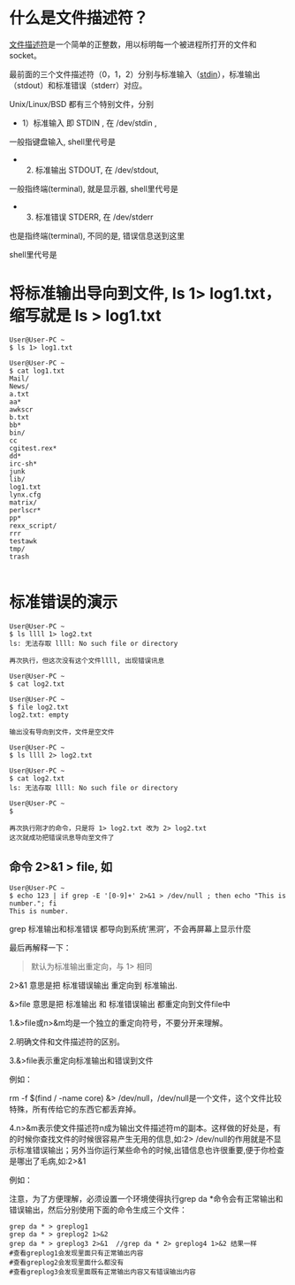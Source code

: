 # **什么是文件描述符？**

[文件描述符](https://so.csdn.net/so/search?q=%E6%96%87%E4%BB%B6%E6%8F%8F%E8%BF%B0%E7%AC%A6&spm=1001.2101.3001.7020)是一个简单的正整数，用以标明每一个被进程所打开的文件和socket。

最前面的三个文件描述符（0，1，2）分别与标准输入（[stdin](https://so.csdn.net/so/search?q=stdin&spm=1001.2101.3001.7020)），标准输出（stdout）和标准错误（stderr）对应。

Unix/Linux/BSD 都有三个特别文件，分别

- 1）标准输入 即 STDIN , 在 /dev/stdin ,

一般指键盘输入, shell里代号是

- 2) 标准输出 STDOUT, 在 /dev/stdout,

一般指终端(terminal), 就是显示器, shell里代号是 

- 3) 标准错误 STDERR, 在 /dev/stderr

也是指终端(terminal), 不同的是, 错误信息送到这里

shell里代号是 

# 将标准输出导向到文件, ls 1> log1.txt，缩写就是 ls > log1.txt

```
User@User-PC ~
$ ls 1> log1.txt
 
User@User-PC ~
$ cat log1.txt 
Mail/
News/
a.txt
aa*
awkscr
b.txt
bb*
bin/
cc
cgitest.rex*
dd*
irc-sh*
junk
lib/
log1.txt
lynx.cfg
matrix/
perlscr*
pp*
rexx_script/
rrr
testawk
tmp/
trash
 
```

# 标准错误的演示

```
User@User-PC ~
$ ls llll 1> log2.txt
ls: 无法存取 llll: No such file or directory
 
再次执行，但这次没有这个文件llll, 出现错误讯息
 
User@User-PC ~
$ cat log2.txt 
 
User@User-PC ~
$ file log2.txt
log2.txt: empty
 
输出没有导向到文件，文件是空文件
 
User@User-PC ~
$ ls llll 2> log2.txt
 
User@User-PC ~
$ cat log2.txt 
ls: 无法存取 llll: No such file or directory
 
User@User-PC ~
$ 
 
再次执行刚才的命令，只是将 1> log2.txt 改为 2> log2.txt
这次就成功把错误讯息导向至文件了
```

## 命令 2>&1 > file, 如

```
User@User-PC ~
$ echo 123 | if grep -E '[0-9]+' 2>&1 > /dev/null ; then echo "This is number."; fi
This is number.
```

grep 标准输出和标准错误 都导向到系统‘黑洞’，不会再屏幕上显示什麼

最后再解释一下：

> 默认为标准输出重定向，与 1> 相同

2>&1 意思是把 标准错误输出 重定向到 标准输出.

&>file 意思是把 标准输出 和 标准错误输出 都重定向到文件file中

1.&>file或n>&m均是一个独立的重定向符号，不要分开来理解。

2.明确文件和文件描述符的区别。

3.&>file表示重定向标准输出和错误到文件

例如：

rm -f $(find / -name core) &> /dev/null，/dev/null是一个文件，这个文件比较特殊，所有传给它的东西它都丢弃掉。

4.n>&m表示使文件描述符n成为输出文件描述符m的副本。这样做的好处是，有的时候你查找文件的时候很容易产生无用的信息,如:2> /dev/null的作用就是不显示标准错误输出；另外当你运行某些命令的时候,出错信息也许很重要,便于你检查是哪出了毛病,如:2>&1

例如：

注意，为了方便理解，必须设置一个环境使得执行grep da *命令会有正常输出和错误输出，然后分别使用下面的命令生成三个文件：

```
grep da * > greplog1
grep da * > greplog2 1>&2   
grep da * > greplog3 2>&1  //grep da * 2> greplog4 1>&2 结果一样
#查看greplog1会发现里面只有正常输出内容
#查看greplog2会发现里面什么都没有
​​​​​​​#查看greplog3会发现里面既有正常输出内容又有错误输出内容
```
